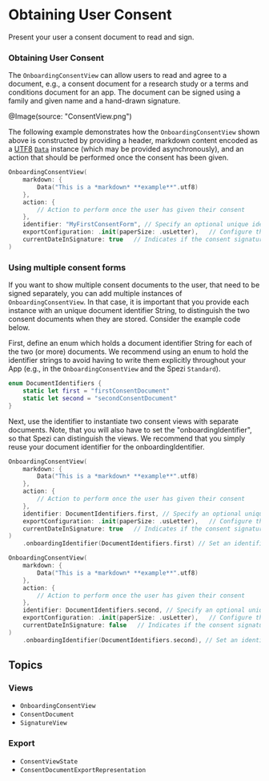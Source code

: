 # Obtaining User Consent

<!--
                  
This source file is part of the Stanford Spezi open-source project

SPDX-FileCopyrightText: 2022 Stanford University and the project authors (see CONTRIBUTORS.md)

SPDX-License-Identifier: MIT
             
-->

Present your user a consent document to read and sign.

### Obtaining User Consent

The ``OnboardingConsentView`` can allow users to read and agree to a document, e.g., a consent document for a research study or a terms and conditions document for an app. The document can be signed using a family and given name and a hand-drawn signature. 

@Image(source: "ConsentView.png")

The following example demonstrates how the ``OnboardingConsentView`` shown above is constructed by providing a header, markdown content encoded as a [UTF8](https://www.swift.org/blog/utf8-string/) [`Data`](https://developer.apple.com/documentation/foundation/data) instance (which may be provided asynchronously), and an action that should be performed once the consent has been given.

```swift
OnboardingConsentView(
    markdown: {
        Data("This is a *markdown* **example**".utf8)
    },
    action: {
        // Action to perform once the user has given their consent
    },
    identifier: "MyFirstConsentForm", // Specify an optional unique identifier for the consent form, helpful for distinguishing consent forms when storing.
    exportConfiguration: .init(paperSize: .usLetter),   // Configure the properties of the exported consent form.
    currentDateInSignature: true   // Indicates if the consent signature should include the current date.
)
```

### Using multiple consent forms

If you want to show multiple consent documents to the user, that need to be signed separately, you can add multiple instances of ``OnboardingConsentView``.
In that case, it is important that you provide each instance with an unique document identifier String, to distinguish the two consent documents when they are stored. Consider the example code below.

First, define an enum which holds a document identifier String for each of the two (or more) documents. We recommend using an enum to hold the
identifier strings to avoid having to write them explicitly throughout your App (e.g., in the ``OnboardingConsentView`` and the Spezi `Standard`).

```swift
enum DocumentIdentifiers {
    static let first = "firstConsentDocument"
    static let second = "secondConsentDocument"
}
```

Next, use the identifier to instantiate two consent views with separate documents.
Note, that you will also have to set the "onboardingIdentifier", so that Spezi can distinguish the views. We recommend that you simply reuse your document identifier for the onboardingIdentifier.

```swift
OnboardingConsentView(
    markdown: {
        Data("This is a *markdown* **example**".utf8)
    },
    action: {
        // Action to perform once the user has given their consent
    },
    identifier: DocumentIdentifiers.first, // Specify an optional unique identifier for the consent form, helpful for distinguishing consent forms when storing.
    exportConfiguration: .init(paperSize: .usLetter),   // Configure the properties of the exported consent form.
    currentDateInSignature: true   // Indicates if the consent signature should include the current date.
)
    .onboardingIdentifier(DocumentIdentifiers.first) // Set an identifier (String) for the view, to distinguish it from other views of the same type.

OnboardingConsentView(
    markdown: {
        Data("This is a *markdown* **example**".utf8)
    },
    action: {
        // Action to perform once the user has given their consent
    },
    identifier: DocumentIdentifiers.second, // Specify an optional unique identifier for the consent form, helpful for distinguishing consent forms when storing.
    exportConfiguration: .init(paperSize: .usLetter),   // Configure the properties of the exported consent form.
    currentDateInSignature: false   // Indicates if the consent signature should include the current date.
)
    .onboardingIdentifier(DocumentIdentifiers.second), // Set an identifier for the view, to distinguish it from other views of the same type.
```

## Topics

### Views

- ``OnboardingConsentView``
- ``ConsentDocument``
- ``SignatureView``

### Export

- ``ConsentViewState``
- ``ConsentDocumentExportRepresentation``
